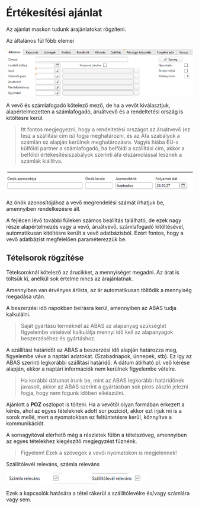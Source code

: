 # Értékesítési ajánlat

Az ajánlat maskon tudunk árajánlatokat rögzíteni.

Az általános fül főbb elemei

![alt text](image.png)

A vevő és számlafogadó kötelező mező, de ha a vevőt kiválasztjuk, alapértelmezetten a számlafogadó, áruátvevő és a rendeltetési ország is kitöltésre kerül.

> Itt fontos megjegyezni, hogy a rendeltetési országot az áruátvevő (ez lesz a szállítási cím is) fogja meghatározni, és az Áfa szabályok a számlán ez alapján kerülnek meghatározásra. Vagyis hiába EU-s külföldi partner a számlafogadó, ha belföldi a szállítási cím, akkor a belföldi értékesítésiszabályok szerinti áfa elszámolással lesznek a számlák kiállítva.

![alt text](image-1.png)

Az önök azonosítójához a vevő megrendelési számát írhatjuk be, amennyiben rendelkezésre áll.

A fejlécen lévő további füleken számos beállítás található, de ezek nagy része alapértelmezés vagy a vevő, áruátvevő, számlafogadó kitöltésével, automatikusan kitöltésre került a vevő adatbázisból. Ezért fontos, hogy a vevő adatbázist megfelelően paraméterezzük be.

## Tételsorok rögzítése

Tételsoroknál kötelező az árucikket, a mennyiséget megadni. 
Az árat is töltsük ki, anélkül sok értelme nincs az árajánlatnak.

Amennyiben van érvényes árlista, az ár automatikusan töltődik a mennyiség megadása után.

A beszerzési idő napokban beírásra kerül, amennyiben az ABAS tudja kalkulálni. 

> Saját gyártású terméknél az ABAS az alapanyag szükséglet figyelembe vételével kalkulálja mennyi idő kell az alapanyagok beszerzéséhez és gyártáshoz.

A szállítási határidőt az ABAS a beszerzési idő alapján határozza meg, figyelembe véve a naptári adatokat. (Szabadnapok, ünnepek, stb). Ez így az ABAS szerinti legkorábbi szállítási határidő. A dátum átírható pl. veő kérése alapján, ekkor a naptári információk nem kerülnek figyelembe vételre.

> Ha korábbi dátumot írunk be, mint az ABAS legkorábbi határidőnek javasolt, akkor az ABAS szerint a gyártásban sok piros zászló jelezni fogja, hogy nem fogunk időben elkészülni.

Ajánlott a **POZ** oszlopot is tölteni. Ha a vevőtől olyan formában érkezett a kérés, ahol az egyes tételeknek adott sor pozíciót, akkor ezt írjuk mi is a sorok mellé, mert a nyomatokban ez feltüntetésre kerül, könnyítve a kommunikációt.

A sornagyítóval elérhető még a részletek fülön a tételszöveg, amennyiben az egyes tételekhez kiegészítő megjegyzést fűznénk.

> Figyelem! Ezek a szövegek a vevői nyomatokon is megjelennek!

Szállítólevél releváns, számla releváns

![alt text](image-5.png)

Ezek a kapcsolók hatására a tétel rákerül a szállítólevélre és/vagy számlára vagy sem.





